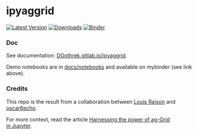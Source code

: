 # ipyaggrid

[![Latest Version](https://img.shields.io/pypi/v/ipyaggrid.svg)](https://pypi.python.org/pypi/ipyaggrid/)
[![Downloads](https://img.shields.io/pypi/dm/ipyaggrid.svg)](https://pypi.python.org/pypi/ipyaggrid/)
[![Binder](https://mybinder.org/badge.svg)](https://mybinder.org/v2/gl/DGothrek%2Fipyaggrid/binder-demo)

### Doc

See documentation: [DGothrek.gitlab.io/ipyaggrid](https://DGothrek.gitlab.io/ipyaggrid).

Demo notebooks are in [docs/notebooks](/docs/notebooks) and available on mybinder (see link above).

### Credits

This repo is the result from a collaboration between [Louis Raison](https://gitlab.com/DGothrek) and [oscar6echo](https://gitlab.com/oscar6echo).

For more context, read the article [Harnessing the power of ag-Grid in Jupyter](https://medium.com/@olivier.borderies/harnessing-the-power-of-ag-grid-in-jupyter-3ae27fb21012).

